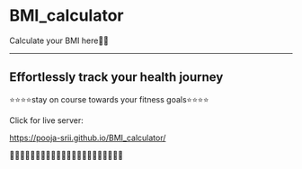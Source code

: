 # BMI_calculator
Calculate your BMI here🧘‍♀️

----------
Effortlessly track your health journey 
----------

⭐⭐⭐⭐stay on course towards your fitness goals⭐⭐⭐⭐

Click for live server:

https://pooja-srii.github.io/BMI_calculator/

🧘‍♀️🧘‍♀️🧘‍♀️🧘‍♀️🧘‍♀️🧘‍♀️🧘‍♀️🧘‍♀️🧘‍♀️🧘‍♀️🧘‍♀️
